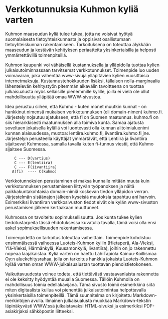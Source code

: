 # Verkkotunnuksia Kuhmon kyliä varten

Kuhmon maaseudun kyliä tulee tukea, jotta ne voisivat hyötyä suomalaisesta tietoyhteiskunnasta ja oppisivat osallistumaan tietoyhteiskunnan rakentamiseen. Tarkoituksena on toteuttaa älykkään maaseudun ja kestävän kehityksen periaatteita yksinkertaisilla ja helposti ymmärrettävillä toimenpiteillä. 

Kuhmon kaupunki voi vähäisellä kustannuksella ja ylläpidolla tuottaa kylien julkaisutoiminnassaan tarvitsemat verkkotunnukset. Toimenpide luo uuden voimavaran, joka vähentää www-sivuja ylläpitävien kylien vuosittaisia internetmaksuja. Kustannustehokkuuden lisäksi, tällaisen nolla-marginaalia lähentelevän kehitystyön pitemmän aikavälin tavoitteena on tuottaa julkaisualusta myös sellaisille pienemmille kylille, joilla ei vielä ole ollut mahdollisuutta ylläpitää omaa WWW-sivustoa.

Idea perustuu siihen, että Kuhmo - kuten monet muutkin kunnat - on hankkinut nimensä mukaisen verkkotunnuksen (eli domain-nimen) kuhmo.fi. Järjestely nojautuu ajatukseen, että fi on Suomen maatunnus. kuhmo.fi on siis hierarkkisesti maatunnuksen alla toimiva kunta. Samaa ajatusta soveltaen jokaisella kylällä voi luontevasti olla kunnan alitoimialuenimi kunnan alaisuudessa, muotoa: lentiira.kuhmo.fi, iivantiira.kuhmo.fi jne. Järjestelyn perusteella käyttäjät ymmärtävät, että Lentiira ja Iivantiira sijaitsevat Kuhmossa, samalla tavalla kuten fi-tunnus viestii, että Kuhmo sijaitsee Suomessa.

```mermaid flowchart RL
    C --- D(vartius)
    C --- E(lentiira)
    C --- F(iivantiira)
   A(fi)  ---- C(kuhmo)
```

Verkkotunnoksien perustaminen ei maksa kunnalle mitään muuta kuin verkkotunnuksen perustamiseen liittyvän työpanoksen ja näitä paikkakuntakohtaisia domain-nimiä koskevan tiedon ylläpidon verran. Järjestelmän sisäänajon jälkeen kyseisiä muutoksia tapahtuu ani harvoin. Esimerkiksi Iivantiiran verkkosivuston tiedot eivät ole kylän www-sivuston perustamisen jälkeen kertaakaan muuttuneet.

Kuhmossa on tavoiteltu sopimuksellisuutta. Jos kunta tukee kylien tiedotustarpeita tässä ehdotuksessa kuvatulla tavalla, tämä voisi olla ensi askel sopimuksellisuuden rakentamisessa. 

Toimenpidettä on tarkoitus toteuttaa vaiheittain. Toimenpide kohdistuu ensimmäisessä vaiheessa Luoteis-Kuhmon kyliin (Hietaperä, Ala-Vieksi, Ylä-Vieksi, Härmänkylä, Kuusamonkylä, Iivantiira), joihin on jo rakennettu nopeaa laajakaistaa. Kyliä varten on haettu LähiTapiola Kainuu-Koillismaa Oy:n aluekehitysrahaa, jolla on tarkoitus hankkia jokaista Luoteis-Kuhmon kylää varten oman WWW-julkaisualustan tuottavan pienoistietokoneen.

Vaikuttavuudesta voinee todeta, että tiettävästi vastaavanlaista rakennetta ei ole keksitty hyödyntää muualla Suomessa. Tällöin Kuhmolla on mahdollisuus toimia edelläkävijänä. Tämä sivusto toimii esimerkkinä siitä miten digitaalista kuilua voi pienentää julkaisutoimintaa helpottavalla yksinkertaisilla toimenpiteillä. Tämä suunnitelma on kirjoitettu Markdown-merkintöjen avulla. Ilmainen julkaisualusta muokkaa Markdown-tekstin läpinäkyvästi WWW:ssä julkaistavaksi HTML-sivuksi ja esimerkiksi PDF-asiakirjaksi sähköpostin liitteeksi.
